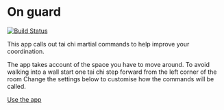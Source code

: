 # On guard
[![Build Status](https://travis-ci.org/wheresrhys/on-guard.png)](https://travis-ci.org/wheresrhys/on-guard)

This app calls out tai chi martial commands to help improve your coordination.
 
The app takes account of the space you have to move around. To avoid walking into a wall start one tai chi step forward from the left corner of the room
Change the settings below to customise how the commands will be called.

[Use the app](http://onguard.wheresrhys.co.uk)


